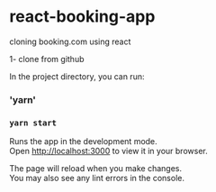# react-booking-app
cloning booking.com using react

1- clone from github



In the project directory, you can run:

### 'yarn' 

### `yarn start`
Runs the app in the development mode.\
Open [http://localhost:3000](http://localhost:3000) to view it in your browser.

The page will reload when you make changes.\
You may also see any lint errors in the console.

